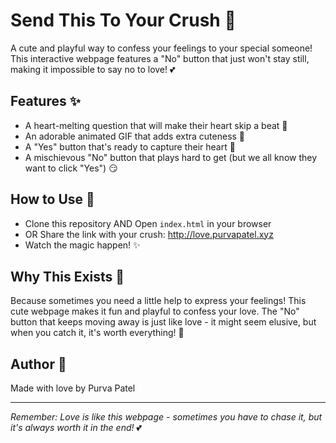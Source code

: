 # Send This To Your Crush 💝

A cute and playful way to confess your feelings to your special someone! This interactive webpage features a "No" button that just won't stay still, making it impossible to say no to love! 💕

## Features ✨

- A heart-melting question that will make their heart skip a beat 💓
- An adorable animated GIF that adds extra cuteness 🎀
- A "Yes" button that's ready to capture their heart 💖
- A mischievous "No" button that plays hard to get (but we all know they want to click "Yes") 😏

## How to Use 🚀

- Clone this repository AND Open `index.html` in your browser
- OR Share the link with your crush: http://love.purvapatel.xyz
- Watch the magic happen! ✨

## Why This Exists 🌟

Because sometimes you need a little help to express your feelings! This cute webpage makes it fun and playful to confess your love. The "No" button that keeps moving away is just like love - it might seem elusive, but when you catch it, it's worth everything! 💫

## Author 💝

Made with love by Purva Patel

---

*Remember: Love is like this webpage - sometimes you have to chase it, but it's always worth it in the end!* 💕
